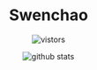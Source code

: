 <h1 align="center">Swenchao</h3>

<p align="center">
  <img src="https://visitor-badge.glitch.me/badge?page_id=swenchao" alt="vistors" />
</p>

<p align="center">
  <img src="https://github-readme-stats.vercel.app/api?username=swenchao&count_private=true&show_icons=true&theme=vue-dark&hide_title=true" alt="github stats" />
</p>

<!--START_SECTION:waka-->
<!--END_SECTION:waka-->
